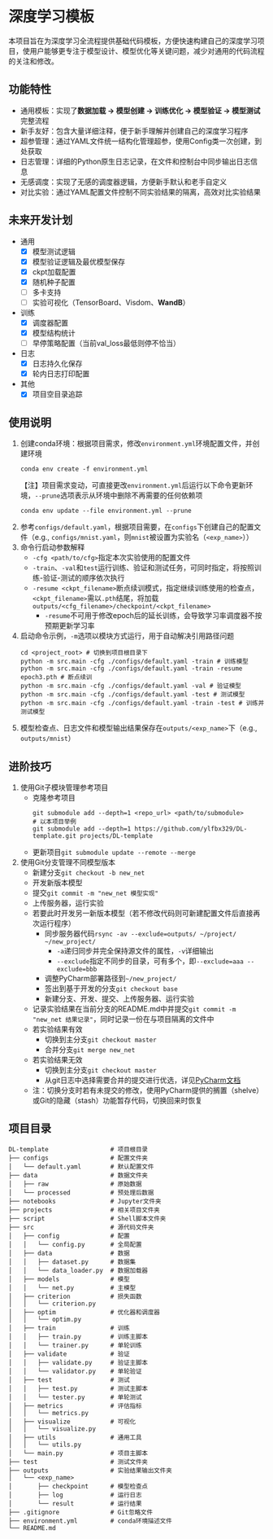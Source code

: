 # 深度学习模板

本项目旨在为深度学习全流程提供基础代码模板，方便快速构建自己的深度学习项目，使用户能够更专注于模型设计、模型优化等关键问题，减少对通用的代码流程的关注和修改。

## 功能特性

- 通用模板：实现了**数据加载 -> 模型创建 -> 训练优化 -> 模型验证 -> 模型测试**完整流程
- 新手友好：包含大量详细注释，便于新手理解并创建自己的深度学习程序
- 超参管理：通过YAML文件统一结构化管理超参，使用Config类一次创建，到处获取
- 日志管理：详细的Python原生日志记录，在文件和控制台中同步输出日志信息
- 无感调度：实现了无感的调度器逻辑，方便新手默认和老手自定义
- 对比实验：通过YAML配置文件控制不同实验结果的隔离，高效对比实验结果

## 未来开发计划

- 通用
    - [x] 模型测试逻辑
    - [x] 模型验证逻辑及最优模型保存
    - [x] ckpt加载配置
    - [x] 随机种子配置
    - [ ] 多卡支持
    - [ ] 实验可视化（TensorBoard、Visdom、**WandB**）
- 训练
    - [x] 调度器配置
    - [x] 模型结构统计
    - [ ] 早停策略配置（当前val_loss最低则停不恰当）
- 日志
    - [x] 日志持久化保存
    - [x] 轮内日志打印配置
- 其他
    - [x] 项目空目录追踪

## 使用说明

1. 创建conda环境：根据项目需求，修改`environment.yml`环境配置文件，并创建环境
    ```shell
    conda env create -f environment.yml
    ```
   【注】项目需求变动，可直接更改`environment.yml`后运行以下命令更新环境，`--prune`选项表示从环境中删除不再需要的任何依赖项
    ```shell
    conda env update --file environment.yml --prune
    ```
2. 参考`configs/default.yaml`，根据项目需要，在`configs`下创建自己的配置文件（e.g., `configs/mnist.yaml`，则`mnist`被设置为实验名（`<exp_name>`））
3. 命令行启动参数解释
    - `-cfg <path/to/cfg>`指定本次实验使用的配置文件
    - `-train`、`-val`和`test`运行训练、验证和测试任务，可同时指定，将按照训练-验证-测试的顺序依次执行
    - `-resume <ckpt_filename>`断点续训模式，指定继续训练使用的检查点，`<ckpt_filename>`需以`.pth`结尾，将加载`outputs/<cfg_filename>/checkpoint/<ckpt_filename>`
        - `-resume`不可用于修改epoch后的延长训练，会导致学习率调度器不按预期更新学习率
4. 启动命令示例，`-m`选项以模块方式运行，用于自动解决引用路径问题
    ```shell
    cd <project_root> # 切换到项目根目录下
    python -m src.main -cfg ./configs/default.yaml -train # 训练模型
    python -m src.main -cfg ./configs/default.yaml -train -resume epoch3.pth # 断点续训
    python -m src.main -cfg ./configs/default.yaml -val # 验证模型
    python -m src.main -cfg ./configs/default.yaml -test # 测试模型
    python -m src.main -cfg ./configs/default.yaml -train -test # 训练并测试模型
    ```
5. 模型检查点、日志文件和模型输出结果保存在`outputs/<exp_name>`下（e.g., `outputs/mnist`）

## 进阶技巧

1. 使用Git子模块管理参考项目
    - 克隆参考项目
        ```shell
        git submodule add --depth=1 <repo_url> <path/to/submodule>
        # 以本项目举例
        git submodule add --depth=1 https://github.com/ylfbx329/DL-template.git projects/DL-template
        ```
    - 更新项目`git submodule update --remote --merge`
2. 使用Git分支管理不同模型版本
    - 新建分支`git checkout -b new_net`
    - 开发新版本模型
    - 提交`git commit -m "new_net 模型实现"`
    - 上传服务器，运行实验
    - 若要此时开发另一新版本模型（若不修改代码则可新建配置文件后直接再次运行程序）
        - 同步服务器代码`rsync -av --exclude=outputs/ ~/project/ ~/new_project/`
            - `-a`递归同步并完全保持源文件的属性，`-v`详细输出
            - `--exclude`指定不同步的目录，可有多个，即`--exclude=aaa --exclude=bbb`
        - 调整PyCharm部署路径到`~/new_project/`
        - 签出到基于开发的分支`git checkout base`
        - 新建分支、开发、提交、上传服务器、运行实验
    - 记录实验结果在当前分支的README.md中并提交`git commit -m "new_net 结果记录"`，同时记录一份在与项目隔离的文件中
    - 若实验结果有效
        - 切换到主分支`git checkout master`
        - 合并分支`git merge new_net`
    - 若实验结果无效
        - 切换到主分支`git checkout master`
        - 从git日志中选择需要合并的提交进行优选，详见[PyCharm文档](https://www.jetbrains.com.cn/en-us/help/pycharm/apply-changes-from-one-branch-to-another.html#apply-separate-changes)
    - 注：切换分支时若有未提交的修改，使用PyCharm提供的搁置（shelve）或Git的隐藏（stash）功能暂存代码，切换回来时恢复

## 项目目录

```
DL-template                 # 项目根目录
├── configs                 # 配置文件夹
│   └── default.yaml        # 默认配置文件
├── data                    # 数据文件夹
│   ├── raw                 # 原始数据
│   └── processed           # 预处理后数据
├── notebooks               # Jupyter文件夹
├── projects                # 相关项目文件夹
├── script                  # Shell脚本文件夹
├── src                     # 源代码文件夹
│   ├── config              # 配置
│   │   └── config.py       # 全局配置
│   ├── data                # 数据
│   │   ├── dataset.py      # 数据集
│   │   └── data_loader.py  # 数据加载器
│   ├── models              # 模型
│   │   └── net.py          # 主模型
│   ├── criterion           # 损失函数
│   │   └── criterion.py
│   ├── optim               # 优化器和调度器
│   │   └── optim.py
│   ├── train               # 训练
│   │   ├── train.py        # 训练主脚本
│   │   └── trainer.py      # 单轮训练
│   ├── validate            # 验证
│   │   ├── validate.py     # 验证主脚本
│   │   └── validator.py    # 单轮验证
│   ├── test                # 测试
│   │   ├── test.py         # 测试主脚本
│   │   └── tester.py       # 单轮测试
│   ├── metrics             # 评估指标
│   │   └── metrics.py
│   ├── visualize           # 可视化
│   │   └── visualize.py
│   ├── utils               # 通用工具
│   │   └── utils.py
│   └── main.py             # 项目主脚本
├── test                    # 测试文件夹
├── outputs                 # 实验结果输出文件夹
│   └── <exp_name>
│       ├── checkpoint      # 模型检查点
│       ├── log             # 运行日志
│       └── result          # 运行结果
├── .gitignore              # Git忽略文件
├── environment.yml         # conda环境描述文件
└── README.md
```
